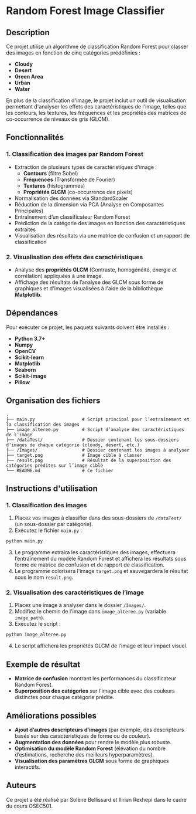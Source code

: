 # Random Forest Image Classifier

## Description
Ce projet utilise un algorithme de classification Random Forest pour classer des images en fonction de cinq catégories prédéfinies :
- **Cloudy**
- **Desert**
- **Green Area**
- **Urban**
- **Water**

En plus de la classification d'image, le projet inclut un outil de visualisation permettant d'analyser les effets des caractéristiques de l'image, telles que les contours, les textures, les fréquences et les propriétés des matrices de co-occurrence de niveaux de gris (GLCM).

## Fonctionnalités

### 1. **Classification des images par Random Forest**
- Extraction de plusieurs types de caractéristiques d'image :
  - **Contours** (filtre Sobel)
  - **Fréquences** (Transformée de Fourier)
  - **Textures** (histogrammes)
  - **Propriétés GLCM** (co-occurrence des pixels)
- Normalisation des données via StandardScaler
- Réduction de la dimension via PCA (Analyse en Composantes Principales)
- Entraînement d’un classificateur Random Forest
- Prédiction de la catégorie des images en fonction des caractéristiques extraites
- Visualisation des résultats via une matrice de confusion et un rapport de classification

### 2. **Visualisation des effets des caractéristiques**
- Analyse des **propriétés GLCM** (Contraste, homogénéité, énergie et corrélation) appliquées à une image.
- Affichage des résultats de l’analyse des GLCM sous forme de graphiques et d'images visualisées à l'aide de la bibliothèque **Matplotlib**.

## Dépendances
Pour exécuter ce projet, les paquets suivants doivent être installés :

- **Python 3.7+**
- **Numpy**
- **OpenCV**
- **Scikit-learn**
- **Matplotlib**
- **Seaborn**
- **Scikit-image**
- **Pillow**

## Organisation des fichiers

```
.
├── main.py                  # Script principal pour l’entraînement et la classification des images
├── image_alteree.py         # Script d’analyse des caractéristiques de l’image
├── /dataTest/               # Dossier contenant les sous-dossiers d'images de chaque catégorie (cloudy, desert, etc.)
├── /Images/                 # Dossier contenant les images à analyser
├── target.png               # Image cible à classer
├── result.png               # Résultat de la superposition des catégories prédites sur l’image cible
└── README.md                # Ce fichier
```

## Instructions d'utilisation

### 1. **Classification des images**
1. Placez vos images à classifier dans des sous-dossiers de `/dataTest/` (un sous-dossier par catégorie).
2. Exécutez le fichier `main.py` :
```bash
python main.py
```
3. Le programme extraira les caractéristiques des images, effectuera l’entraînement du modèle Random Forest et affichera les résultats sous forme de matrice de confusion et de rapport de classification.
4. Le programme colorisera l'image `target.png` et sauvegardera le résultat sous le nom `result.png`.

### 2. **Visualisation des caractéristiques de l’image**
1. Placez une image à analyser dans le dossier `/Images/`.
2. Modifiez le chemin de l'image dans `image_alteree.py` (variable `image_path`).
3. Exécutez le script :
```bash
python image_alteree.py
```
4. Le script affichera les propriétés GLCM de l’image et leur impact visuel.

## Exemple de résultat
- **Matrice de confusion** montrant les performances du classificateur Random Forest.
- **Superposition des catégories** sur l'image cible avec des couleurs distinctes pour chaque catégorie prédite.

## Améliorations possibles
- **Ajout d’autres descripteurs d’images** (par exemple, des descripteurs basés sur des caractéristiques de forme ou de couleur).
- **Augmentation des données** pour rendre le modèle plus robuste.
- **Optimisation du modèle Random Forest** (élévation du nombre d’estimations, recherche des meilleurs hyperparamètres).
- **Visualisation des paramètres GLCM** sous forme de graphiques interactifs.

## Auteurs
Ce projet a été réalisé par Solène Bellissard et Ilirian Rexhepi dans le cadre du cours OSEC501.
